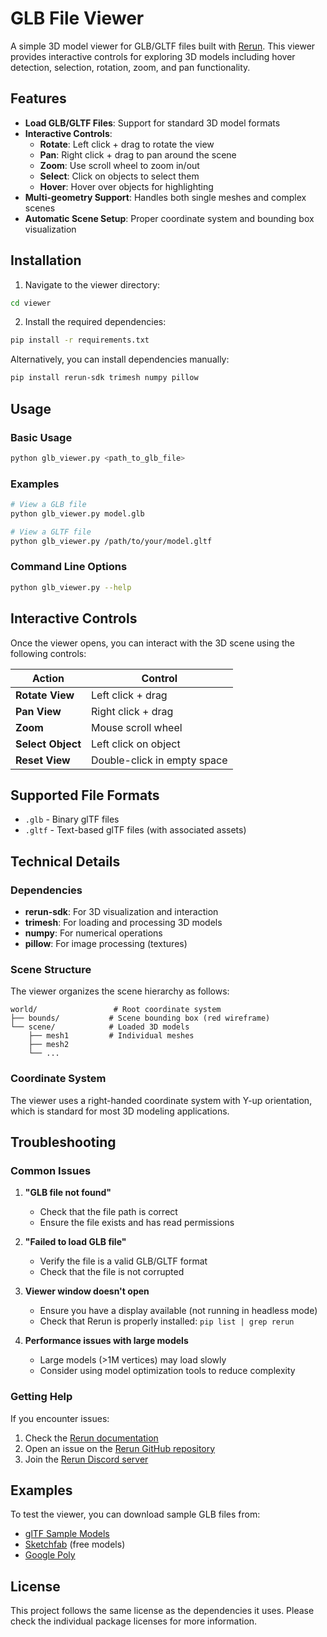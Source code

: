 # GLB File Viewer

A simple 3D model viewer for GLB/GLTF files built with [Rerun](https://rerun.io/). This viewer provides interactive controls for exploring 3D models including hover detection, selection, rotation, zoom, and pan functionality.

## Features

- **Load GLB/GLTF Files**: Support for standard 3D model formats
- **Interactive Controls**:
  - **Rotate**: Left click + drag to rotate the view
  - **Pan**: Right click + drag to pan around the scene
  - **Zoom**: Use scroll wheel to zoom in/out
  - **Select**: Click on objects to select them
  - **Hover**: Hover over objects for highlighting
- **Multi-geometry Support**: Handles both single meshes and complex scenes
- **Automatic Scene Setup**: Proper coordinate system and bounding box visualization

## Installation

1. Navigate to the viewer directory:
```bash
cd viewer
```

2. Install the required dependencies:
```bash
pip install -r requirements.txt
```

Alternatively, you can install dependencies manually:
```bash
pip install rerun-sdk trimesh numpy pillow
```

## Usage

### Basic Usage

```bash
python glb_viewer.py <path_to_glb_file>
```

### Examples

```bash
# View a GLB file
python glb_viewer.py model.glb

# View a GLTF file
python glb_viewer.py /path/to/your/model.gltf
```

### Command Line Options

```bash
python glb_viewer.py --help
```

## Interactive Controls

Once the viewer opens, you can interact with the 3D scene using the following controls:

| Action | Control |
|--------|---------|
| **Rotate View** | Left click + drag |
| **Pan View** | Right click + drag |
| **Zoom** | Mouse scroll wheel |
| **Select Object** | Left click on object |
| **Reset View** | Double-click in empty space |

## Supported File Formats

- `.glb` - Binary glTF files
- `.gltf` - Text-based glTF files (with associated assets)

## Technical Details

### Dependencies

- **rerun-sdk**: For 3D visualization and interaction
- **trimesh**: For loading and processing 3D models
- **numpy**: For numerical operations
- **pillow**: For image processing (textures)

### Scene Structure

The viewer organizes the scene hierarchy as follows:
```
world/                 # Root coordinate system
├── bounds/           # Scene bounding box (red wireframe)
└── scene/            # Loaded 3D models
    ├── mesh1         # Individual meshes
    ├── mesh2
    └── ...
```

### Coordinate System

The viewer uses a right-handed coordinate system with Y-up orientation, which is standard for most 3D modeling applications.

## Troubleshooting

### Common Issues

1. **"GLB file not found"**
   - Check that the file path is correct
   - Ensure the file exists and has read permissions

2. **"Failed to load GLB file"**
   - Verify the file is a valid GLB/GLTF format
   - Check that the file is not corrupted

3. **Viewer window doesn't open**
   - Ensure you have a display available (not running in headless mode)
   - Check that Rerun is properly installed: `pip list | grep rerun`

4. **Performance issues with large models**
   - Large models (>1M vertices) may load slowly
   - Consider using model optimization tools to reduce complexity

### Getting Help

If you encounter issues:
1. Check the [Rerun documentation](https://rerun.io/docs)
2. Open an issue on the [Rerun GitHub repository](https://github.com/rerun-io/rerun)
3. Join the [Rerun Discord server](https://discord.gg/rerun)

## Examples

To test the viewer, you can download sample GLB files from:
- [glTF Sample Models](https://github.com/KhronosGroup/glTF-Sample-Models)
- [Sketchfab](https://sketchfab.com) (free models)
- [Google Poly](https://poly.pizza/)

## License

This project follows the same license as the dependencies it uses. Please check the individual package licenses for more information.
